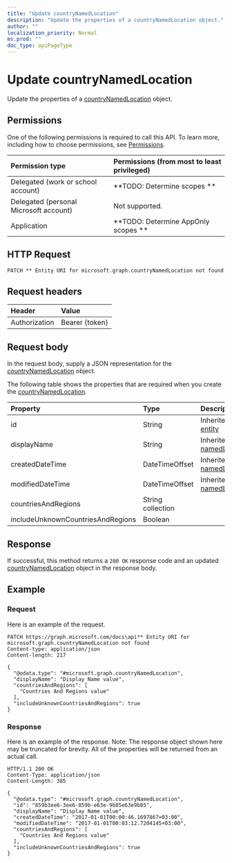 ```yaml
---
title: "Update countryNamedLocation"
description: "Update the properties of a countryNamedLocation object."
author: ""
localization_priority: Normal
ms.prod: ""
doc_type: apiPageType
---
```


# Update countryNamedLocation

Update the properties of a [countryNamedLocation](../resources/countrynamedlocation.md) object.

## Permissions
One of the following permissions is required to call this API. To learn more, including how to choose permissions, see [Permissions](/concepts/permissions-reference.md).

|Permission type|Permissions (from most to least privileged)|
|:---|:---|
|Delegated (work or school account)|**TODO: Determine scopes **|
|Delegated (personal Microsoft account)|Not supported.|
|Application|**TODO: Determine AppOnly scopes **|

## HTTP Request
<!-- {
  "blockType": "ignored"
}
-->
``` http
PATCH ** Entity URI for microsoft.graph.countryNamedLocation not found
```

## Request headers
|Header|Value|
|:---|:---|
|Authorization|Bearer {token}|

## Request body
In the request body, supply a JSON representation for the [countryNamedLocation](../resources/countryNamedLocation.md) object.

The following table shows the properties that are required when you create the [countryNamedLocation](../resources/countrynamedlocation.md).

|Property|Type|Description|
|:---|:---|:---|
|id|String| Inherited from [entity](../resources/entity.md)|
|displayName|String| Inherited from [namedLocation](../resources/namedLocation.md)|
|createdDateTime|DateTimeOffset| Inherited from [namedLocation](../resources/namedLocation.md)|
|modifiedDateTime|DateTimeOffset| Inherited from [namedLocation](../resources/namedLocation.md)|
|countriesAndRegions|String collection||
|includeUnknownCountriesAndRegions|Boolean||



## Response
If successful, this method returns a `200 OK` response code and an updated [countryNamedLocation](../resources/countrynamedlocation.md) object in the response body.

## Example

### Request
Here is an example of the request.
<!-- {
  "blockType": "request",
  "name": "update_countrynamedlocation"
}
-->
``` http
PATCH https://graph.microsoft.com/docs\api** Entity URI for microsoft.graph.countryNamedLocation not found
Content-type: application/json
Content-length: 217

{
  "@odata.type": "#microsoft.graph.countryNamedLocation",
  "displayName": "Display Name value",
  "countriesAndRegions": [
    "Countries And Regions value"
  ],
  "includeUnknownCountriesAndRegions": true
}
```

### Response
Here is an example of the response. Note: The response object shown here may be truncated for brevity. All of the properties will be returned from an actual call.
<!-- {
  "blockType": "response",
  "truncated": true
}
-->
``` http
HTTP/1.1 200 OK
Content-Type: application/json
Content-Length: 385

{
  "@odata.type": "#microsoft.graph.countryNamedLocation",
  "id": "859b3ee6-3ee6-859b-e63e-9b85e63e9b85",
  "displayName": "Display Name value",
  "createdDateTime": "2017-01-01T00:00:46.1697867+03:00",
  "modifiedDateTime": "2017-01-01T00:03:12.7204145+03:00",
  "countriesAndRegions": [
    "Countries And Regions value"
  ],
  "includeUnknownCountriesAndRegions": true
}
```


